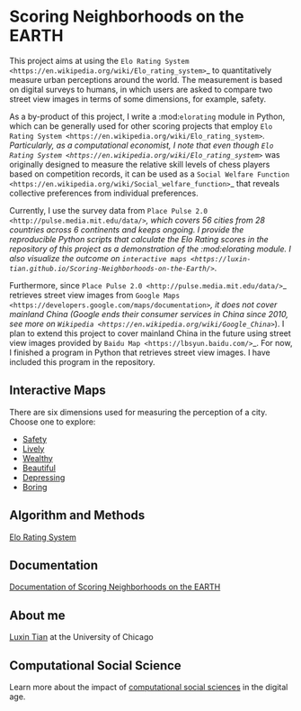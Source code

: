 # Scoring Neighborhoods on the EARTH

This project aims at using the `Elo Rating System <https://en.wikipedia.org/wiki/Elo_rating_system>`_ to quantitatively measure urban perceptions around the world. The measurement is based on digital surveys to humans, in which users are asked to compare two street view images in terms of some dimensions, for example, safety. 

As a by-product of this project, I write a :mod:`elorating` module in Python, which can be generally used for other scoring projects that employ `Elo Rating System <https://en.wikipedia.org/wiki/Elo_rating_system>`_. Particularly, as a computational economist, I note that even though `Elo Rating System <https://en.wikipedia.org/wiki/Elo_rating_system>`_ was originally designed to measure the relative skill levels of chess players based on competition records, it can be used as a `Social Welfare Function <https://en.wikipedia.org/wiki/Social_welfare_function>`_ that reveals collective preferences from individual preferences. 

Currently, I use the survey data from `Place Pulse 2.0 <http://pulse.media.mit.edu/data/>`_, which covers 56 cities from 28 countries across 6 continents and keeps ongoing. I provide the reproducible Python scripts that calculate the Elo Rating scores in the repository of this project as a demonstration of the :mod:elorating module. I also visualize the outcome on `interactive maps <https://luxin-tian.github.io/Scoring-Neighborhoods-on-the-Earth/>`_. 

Furthermore, since `Place Pulse 2.0 <http://pulse.media.mit.edu/data/>`_ retrieves street view images from `Google Maps <https://developers.google.com/maps/documentation>`_, it does not cover mainland China (Google ends their consumer services in China since 2010, see more on `Wikipedia <https://en.wikipedia.org/wiki/Google_China>`_). I plan to extend this project to cover mainland China in the future using street view images provided by `Baidu Map <https://lbsyun.baidu.com/>`_. For now, I finished a program in Python that retrieves street view images. I have included this program in the repository. 



## Interactive Maps
There are six dimensions used for measuring the perception of a city. Choose one to explore: 
- [Safety](https://luxin-tian.github.io/Scoring-Neighborhoods-on-the-Earth/safety)
- [Lively](https://luxin-tian.github.io/Scoring-Neighborhoods-on-the-Earth/lively)
- [Wealthy](https://luxin-tian.github.io/Scoring-Neighborhoods-on-the-Earth/wealthy)
- [Beautiful](https://luxin-tian.github.io/Scoring-Neighborhoods-on-the-Earth/beautiful)
- [Depressing](https://luxin-tian.github.io/Scoring-Neighborhoods-on-the-Earth/depressing)
- [Boring](https://luxin-tian.github.io/Scoring-Neighborhoods-on-the-Earth/boring)

## Algorithm and Methods
[Elo Rating System](https://en.wikipedia.org/wiki/Elo_rating_system)


## Documentation
[Documentation of Scoring Neighborhoods on the EARTH](https://luxin-tian.github.io/Scoring-Neighborhoods-on-the-Earth/build/html/index.html)

## About me
[Luxin Tian](https://luxin-tian.github.io/profile/) at the University of Chicago

## Computational Social Science
Learn more about the impact of [computational social sciences](https://macss.uchicago.edu) in the digital age. 